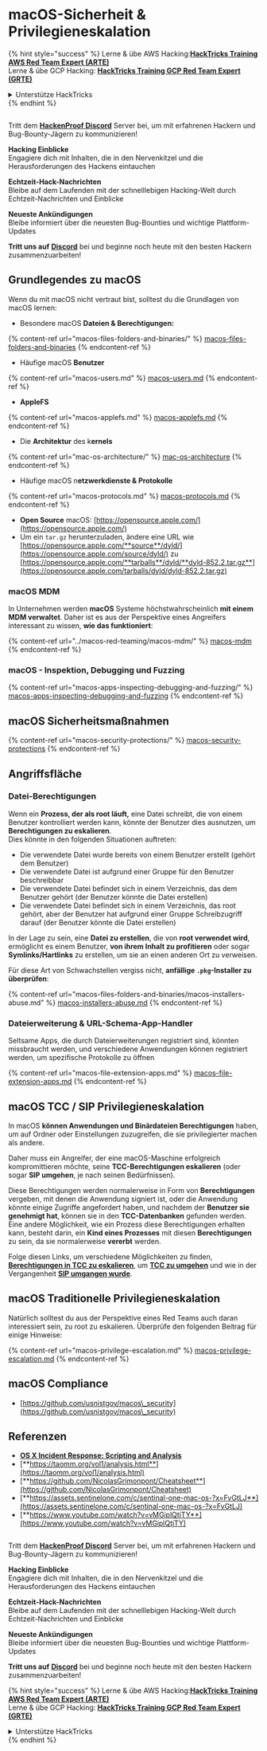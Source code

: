 # macOS-Sicherheit & Privilegieneskalation

{% hint style="success" %}
Lerne & übe AWS Hacking:<img src="../../.gitbook/assets/arte.png" alt="" data-size="line">[**HackTricks Training AWS Red Team Expert (ARTE)**](https://training.hacktricks.xyz/courses/arte)<img src="../../.gitbook/assets/arte.png" alt="" data-size="line">\
Lerne & übe GCP Hacking: <img src="../../.gitbook/assets/grte.png" alt="" data-size="line">[**HackTricks Training GCP Red Team Expert (GRTE)**<img src="../../.gitbook/assets/grte.png" alt="" data-size="line">](https://training.hacktricks.xyz/courses/grte)

<details>

<summary>Unterstütze HackTricks</summary>

* Überprüfe die [**Abonnementpläne**](https://github.com/sponsors/carlospolop)!
* **Tritt der** 💬 [**Discord-Gruppe**](https://discord.gg/hRep4RUj7f) oder der [**Telegram-Gruppe**](https://t.me/peass) bei oder **folge** uns auf **Twitter** 🐦 [**@hacktricks\_live**](https://twitter.com/hacktricks\_live)**.**
* **Teile Hacking-Tricks, indem du PRs zu den** [**HackTricks**](https://github.com/carlospolop/hacktricks) und [**HackTricks Cloud**](https://github.com/carlospolop/hacktricks-cloud) GitHub-Repos einreichst.

</details>
{% endhint %}

<figure><img src="/.gitbook/assets/image.png" alt=""><figcaption></figcaption></figure>

Tritt dem [**HackenProof Discord**](https://discord.com/invite/N3FrSbmwdy) Server bei, um mit erfahrenen Hackern und Bug-Bounty-Jägern zu kommunizieren!

**Hacking Einblicke**\
Engagiere dich mit Inhalten, die in den Nervenkitzel und die Herausforderungen des Hackens eintauchen

**Echtzeit-Hack-Nachrichten**\
Bleibe auf dem Laufenden mit der schnelllebigen Hacking-Welt durch Echtzeit-Nachrichten und Einblicke

**Neueste Ankündigungen**\
Bleibe informiert über die neuesten Bug-Bounties und wichtige Plattform-Updates

**Tritt uns auf** [**Discord**](https://discord.com/invite/N3FrSbmwdy) bei und beginne noch heute mit den besten Hackern zusammenzuarbeiten!

## Grundlegendes zu macOS

Wenn du mit macOS nicht vertraut bist, solltest du die Grundlagen von macOS lernen:

* Besondere macOS **Dateien & Berechtigungen:**

{% content-ref url="macos-files-folders-and-binaries/" %}
[macos-files-folders-and-binaries](macos-files-folders-and-binaries/)
{% endcontent-ref %}

* Häufige macOS **Benutzer**

{% content-ref url="macos-users.md" %}
[macos-users.md](macos-users.md)
{% endcontent-ref %}

* **AppleFS**

{% content-ref url="macos-applefs.md" %}
[macos-applefs.md](macos-applefs.md)
{% endcontent-ref %}

* Die **Architektur** des k**ernels**

{% content-ref url="mac-os-architecture/" %}
[mac-os-architecture](mac-os-architecture/)
{% endcontent-ref %}

* Häufige macOS n**etzwerkdienste & Protokolle**

{% content-ref url="macos-protocols.md" %}
[macos-protocols.md](macos-protocols.md)
{% endcontent-ref %}

* **Open Source** macOS: [https://opensource.apple.com/](https://opensource.apple.com/)
* Um ein `tar.gz` herunterzuladen, ändere eine URL wie [https://opensource.apple.com/**source**/dyld/](https://opensource.apple.com/source/dyld/) zu [https://opensource.apple.com/**tarballs**/dyld/**dyld-852.2.tar.gz**](https://opensource.apple.com/tarballs/dyld/dyld-852.2.tar.gz)

### macOS MDM

In Unternehmen werden **macOS** Systeme höchstwahrscheinlich **mit einem MDM verwaltet**. Daher ist es aus der Perspektive eines Angreifers interessant zu wissen, **wie das funktioniert**:

{% content-ref url="../macos-red-teaming/macos-mdm/" %}
[macos-mdm](../macos-red-teaming/macos-mdm/)
{% endcontent-ref %}

### macOS - Inspektion, Debugging und Fuzzing

{% content-ref url="macos-apps-inspecting-debugging-and-fuzzing/" %}
[macos-apps-inspecting-debugging-and-fuzzing](macos-apps-inspecting-debugging-and-fuzzing/)
{% endcontent-ref %}

## macOS Sicherheitsmaßnahmen

{% content-ref url="macos-security-protections/" %}
[macos-security-protections](macos-security-protections/)
{% endcontent-ref %}

## Angriffsfläche

### Datei-Berechtigungen

Wenn ein **Prozess, der als root läuft,** eine Datei schreibt, die von einem Benutzer kontrolliert werden kann, könnte der Benutzer dies ausnutzen, um **Berechtigungen zu eskalieren**.\
Dies könnte in den folgenden Situationen auftreten:

* Die verwendete Datei wurde bereits von einem Benutzer erstellt (gehört dem Benutzer)
* Die verwendete Datei ist aufgrund einer Gruppe für den Benutzer beschreibbar
* Die verwendete Datei befindet sich in einem Verzeichnis, das dem Benutzer gehört (der Benutzer könnte die Datei erstellen)
* Die verwendete Datei befindet sich in einem Verzeichnis, das root gehört, aber der Benutzer hat aufgrund einer Gruppe Schreibzugriff darauf (der Benutzer könnte die Datei erstellen)

In der Lage zu sein, eine **Datei zu erstellen**, die von **root verwendet wird**, ermöglicht es einem Benutzer, **von ihrem Inhalt zu profitieren** oder sogar **Symlinks/Hartlinks** zu erstellen, um sie an einen anderen Ort zu verweisen.

Für diese Art von Schwachstellen vergiss nicht, **anfällige `.pkg`-Installer zu überprüfen**:

{% content-ref url="macos-files-folders-and-binaries/macos-installers-abuse.md" %}
[macos-installers-abuse.md](macos-files-folders-and-binaries/macos-installers-abuse.md)
{% endcontent-ref %}

### Dateierweiterung & URL-Schema-App-Handler

Seltsame Apps, die durch Dateierweiterungen registriert sind, könnten missbraucht werden, und verschiedene Anwendungen können registriert werden, um spezifische Protokolle zu öffnen

{% content-ref url="macos-file-extension-apps.md" %}
[macos-file-extension-apps.md](macos-file-extension-apps.md)
{% endcontent-ref %}

## macOS TCC / SIP Privilegieneskalation

In macOS **können Anwendungen und Binärdateien Berechtigungen** haben, um auf Ordner oder Einstellungen zuzugreifen, die sie privilegierter machen als andere.

Daher muss ein Angreifer, der eine macOS-Maschine erfolgreich kompromittieren möchte, seine **TCC-Berechtigungen eskalieren** (oder sogar **SIP umgehen**, je nach seinen Bedürfnissen).

Diese Berechtigungen werden normalerweise in Form von **Berechtigungen** vergeben, mit denen die Anwendung signiert ist, oder die Anwendung könnte einige Zugriffe angefordert haben, und nachdem der **Benutzer sie genehmigt hat**, können sie in den **TCC-Datenbanken** gefunden werden. Eine andere Möglichkeit, wie ein Prozess diese Berechtigungen erhalten kann, besteht darin, ein **Kind eines Prozesses** mit diesen **Berechtigungen** zu sein, da sie normalerweise **vererbt** werden.

Folge diesen Links, um verschiedene Möglichkeiten zu finden, [**Berechtigungen in TCC zu eskalieren**](macos-security-protections/macos-tcc/#tcc-privesc-and-bypasses), um [**TCC zu umgehen**](macos-security-protections/macos-tcc/macos-tcc-bypasses/) und wie in der Vergangenheit [**SIP umgangen wurde**](macos-security-protections/macos-sip.md#sip-bypasses).

## macOS Traditionelle Privilegieneskalation

Natürlich solltest du aus der Perspektive eines Red Teams auch daran interessiert sein, zu root zu eskalieren. Überprüfe den folgenden Beitrag für einige Hinweise:

{% content-ref url="macos-privilege-escalation.md" %}
[macos-privilege-escalation.md](macos-privilege-escalation.md)
{% endcontent-ref %}

## macOS Compliance

* [https://github.com/usnistgov/macos\_security](https://github.com/usnistgov/macos\_security)

## Referenzen

* [**OS X Incident Response: Scripting and Analysis**](https://www.amazon.com/OS-Incident-Response-Scripting-Analysis-ebook/dp/B01FHOHHVS)
* [**https://taomm.org/vol1/analysis.html**](https://taomm.org/vol1/analysis.html)
* [**https://github.com/NicolasGrimonpont/Cheatsheet**](https://github.com/NicolasGrimonpont/Cheatsheet)
* [**https://assets.sentinelone.com/c/sentinal-one-mac-os-?x=FvGtLJ**](https://assets.sentinelone.com/c/sentinal-one-mac-os-?x=FvGtLJ)
* [**https://www.youtube.com/watch?v=vMGiplQtjTY**](https://www.youtube.com/watch?v=vMGiplQtjTY)

<figure><img src="/.gitbook/assets/image.png" alt=""><figcaption></figcaption></figure>

Tritt dem [**HackenProof Discord**](https://discord.com/invite/N3FrSbmwdy) Server bei, um mit erfahrenen Hackern und Bug-Bounty-Jägern zu kommunizieren!

**Hacking Einblicke**\
Engagiere dich mit Inhalten, die in den Nervenkitzel und die Herausforderungen des Hackens eintauchen

**Echtzeit-Hack-Nachrichten**\
Bleibe auf dem Laufenden mit der schnelllebigen Hacking-Welt durch Echtzeit-Nachrichten und Einblicke

**Neueste Ankündigungen**\
Bleibe informiert über die neuesten Bug-Bounties und wichtige Plattform-Updates

**Tritt uns auf** [**Discord**](https://discord.com/invite/N3FrSbmwdy) bei und beginne noch heute mit den besten Hackern zusammenzuarbeiten!

{% hint style="success" %}
Lerne & übe AWS Hacking:<img src="../../.gitbook/assets/arte.png" alt="" data-size="line">[**HackTricks Training AWS Red Team Expert (ARTE)**](https://training.hacktricks.xyz/courses/arte)<img src="../../.gitbook/assets/arte.png" alt="" data-size="line">\
Lerne & übe GCP Hacking: <img src="../../.gitbook/assets/grte.png" alt="" data-size="line">[**HackTricks Training GCP Red Team Expert (GRTE)**<img src="../../.gitbook/assets/grte.png" alt="" data-size="line">](https://training.hacktricks.xyz/courses/grte)

<details>

<summary>Unterstütze HackTricks</summary>

* Überprüfe die [**Abonnementpläne**](https://github.com/sponsors/carlospolop)!
* **Tritt der** 💬 [**Discord-Gruppe**](https://discord.gg/hRep4RUj7f) oder der [**Telegram-Gruppe**](https://t.me/peass) bei oder **folge** uns auf **Twitter** 🐦 [**@hacktricks\_live**](https://twitter.com/hacktricks\_live)**.**
* **Teile Hacking-Tricks, indem du PRs zu den** [**HackTricks**](https://github.com/carlospolop/hacktricks) und [**HackTricks Cloud**](https://github.com/carlospolop/hacktricks-cloud) GitHub-Repos einreichst.

</details>
{% endhint %}
